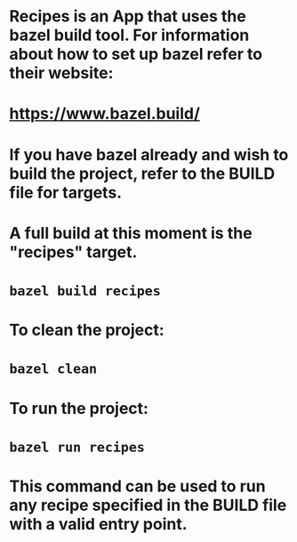 # Recipes is an App that uses the bazel build tool. For information about how to set up bazel refer to their website:
# https://www.bazel.build/

# If you have bazel already and wish to build the project, refer to the BUILD file for targets.
# A full build at this moment is the "recipes" target.
# `bazel build recipes`

# To clean the project:
# `bazel clean`

# To run the project:
# `bazel run recipes`
# This command can be used to run any recipe specified in the BUILD file with a valid entry point.
